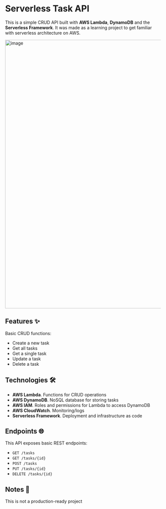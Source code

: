 # Serverless Task API

This is a simple CRUD API built with **AWS Lambda**, **DynamoDB** and the **Serverless Framework**. It was made as a learning project to get familiar with serverless architecture on AWS.

<img width="1231" height="867" alt="image" src="https://github.com/user-attachments/assets/c985a734-39fe-4c28-a624-f3c136f3f2e9" />

## Features ✨

Basic CRUD functions:

- Create a new task
- Get all tasks
- Get a single task
- Update a task
- Delete a task

## Technologies 🛠️

- **AWS Lambda**. Functions for CRUD operations
- **AWS DynamoDB**. NoSQL database for storing tasks
- **AWS IAM**. Roles and permissions for Lambda to access DynamoDB
- **AWS CloudWatch**. Monitoring/logs
- **Serverless Framework**. Deployment and infrastructure as code

## Endpoints 🌐

This API exposes basic REST endpoints:

- `GET /tasks`
- `GET /tasks/{id}`
- `POST /tasks`
- `PUT /tasks/{id}`
- `DELETE /tasks/{id}`

## Notes 📝

This is not a production-ready project

```

```
